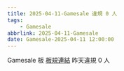 ```yaml
---
title: 2025-04-11-Gamesale 違規 0 人
tags:
    - Gamesale
abbrlink: 2025-04-11-Gamesale
date: Gamesale-2025-04-11 12:00:00
---
```

Gamesale 板 [板規連結](https://www.ptt.cc/bbs/Gossiping/M.1637425085.A.07D.html)
昨天違規 0 人
